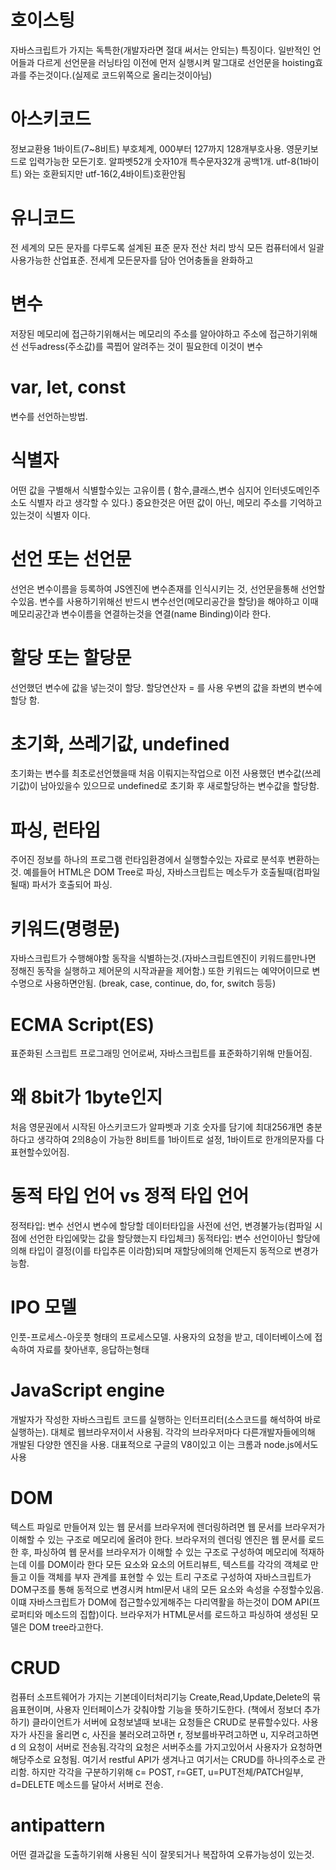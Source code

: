 # 호이스팅
자바스크립트가 가지는 독특한(개발자라면 절대 써서는 안되는) 특징이다.
일반적인 언어들과 다르게 선언문을 러닝타임 이전에 먼저 실행시켜 말그대로 선언문을 hoisting효과를 주는것이다.(실제로 코드위쪽으로 올리는것이아님)

# 아스키코드
정보교환용 1바이트(7~8비트) 부호체계, 000부터 127까지 128개부호사용. 영문키보드로 입력가능한 모든기호. 알파벳52개 숫자10개 특수문자32개 공백1개. 
utf-8(1바이트) 와는 호환되지만 utf-16(2,4바이트)호환안됨

# 유니코드
전 세계의 모든 문자를 다루도록 설계된 표준 문자 전산 처리 방식
모든 컴퓨터에서 일괄사용가능한 산업표준. 전세계 모든문자를 담아 언어충돌을 완화하고

# 변수
저장된 메모리에 접근하기위해서는 메모리의 주소를 알아야하고 주소에 접근하기위해선 선두adress(주소값)를 콕찝어 알려주는 것이 필요한데 이것이 변수

# var, let, const
변수를 선언하는방법.

# 식별자
어떤 값을 구별해서 식별할수있는 고유이름
( 함수,클래스,변수 심지어 인터넷도메인주소도 식별자 라고 생각할 수 있다.)
중요한것은 어떤 값이 아닌, 메모리 주소를 기억하고있는것이 식별자 이다.

# 선언 또는 선언문
선언은 변수이름을 등록하여 JS엔진에 변수존재를 인식시키는 것, 선언문을통해 선언할수있음.
변수를 사용하기위해선 반드시 변수선언(메모리공간을 할당)을 해야하고
이때 메모리공간과 변수이름을 연결하는것을 연결(name Binding)이라 한다.

# 할당 또는 할당문
선언했던 변수에 값을 넣는것이 할당.
할당연산자 = 를 사용 우변의 값을 좌변의 변수에할당 함.


# 초기화, 쓰레기값, undefined
초기화는 변수를 최초로선언했을때 처음 이뤄지는작업으로 이전 사용했던 변수값(쓰레기값)이 남아있을수 있으므로 undefined로 초기화 후 새로할당하는 변수값을 할당함.

# 파싱, 런타임
주어진 정보를 하나의 프로그램 런타임환경에서 실행할수있는 자료로 분석후 변환하는것. 
예를들어 HTML은 DOM Tree로 파싱, 자바스크립트는 메소두가 호출될때(컴파일될때) 파서가 호출되어 파싱.

# 키워드(명령문)
자바스크립트가 수행해야할 동작을 식별하는것.(자바스크립트엔진이 키워드를만나면 정해진 동작을 실행하고 제어문의 시작과끝을 제어함.) 또한 키워드는 예약어이므로 변수명으로 사용하면안됨.
(break, case, continue, do, for, switch 등등)

# ECMA Script(ES)
표준화된 스크립트 프로그래밍 언어로써, 자바스크립트를 표준화하기위해 만들어짐. 

# 왜 8bit가 1byte인지
처음 영문권에서 시작된 아스키코드가 알파벳과 기호 숫자를 담기에 최대256개면 충분하다고 생각하여 2의8승이 가능한 8비트를 1바이트로 설정, 1바이트로 한개의문자를 다 표현할수있어짐.

# 동적 타입 언어 vs 정적 타입 언어 
정적타입: 변수 선언시 변수에 할당할 데이터타입을 사전에 선언, 변경불가능(컴파일 시점에 선언한 타입에맞는 값을 할당했는지 타입체크)
동적타입: 변수 선언이아닌 할당에의해 타입이 결정(이를 타입추론 이라함)되며 재할당에의해 언제든지 동적으로 변경가능함.

# IPO 모델 
인풋-프로세스-아웃풋 형태의 프로세스모델.
사용자의 요청을 받고, 데이터베이스에 접속하여 자료를 찾아낸후, 응답하는형태
# JavaScript engine 
개발자가 작성한 자바스크립트 코드를 실행하는 인터프리터(소스코드를 해석하여 바로실행하는).
대체로 웹브라우저이서 사용됨. 각각의 브라우저마다 다른개발자들에의해 개발된 다양한 엔진을 사용. 대표적으로 구글의 V8이있고 이는 크롬과 node.js에서도사용


# DOM
텍스트 파일로 만들어져 있는 웹 문서를 브라우저에 렌더링하려면 웹 문서를 브라우저가 이해할 수 있는 구조로 메모리에 올려야 한다. 브라우저의 렌더링 엔진은 웹 문서를 로드한 후, 파싱하여 웹 문서를 브라우저가 이해할 수 있는 구조로 구성하여 메모리에 적재하는데 이를 DOM이라 한다
모든 요소와 요소의 어트리뷰트, 텍스트를 각각의 객체로 만들고 이들 객체를 부자 관계를 표현할 수 있는 트리 구조로 구성하여 자바스크립트가 DOM구조를 통해 동적으로 변경시켜 html문서 내의 모든 요소와 속성을 수정할수있음.
이떄 자바스크립트가 DOM에 접근할수있게해주는 다리역활을 하는것이 DOM API(프로퍼티와 메소드의 집합)이다.
브라우저가 HTML문서를 로드하고 파싱하여 생성된 모델은 DOM tree라고한다.

# CRUD
컴퓨터 소프트웨어가 가지는 기본데이터처리기능 Create,Read,Update,Delete의 묶음표현이며, 사용자 인터페이스가 갖춰야할 기능을 뜻하기도한다.
(책에서 정보더 추가하기)
클라이언트가 서버에 요청보낼때 보내는 요청들은 CRUD로 분류할수있다.
사용자가 사진을 올리면 c, 사진을 불러오려고하면 r, 정보를바꾸려고하면 u, 지우려고하면 d 의 요청이 서버로 전송됨.각각의 요청은 서버주소를 가지고있어서 사용자가 요청하면 해당주소로 요청됨.
여기서 restful API가 생겨나고 여기서는 CRUD를 하나의주소로 관리함.
하지만 각각을 구분하기위해 c= POST, r=GET, u=PUT전체/PATCH일부, d=DELETE 메소드를 달아서 서버로 전송.

# antipattern
어떤 결과값을 도출하기위해 사용된 식이 잘못되거나 복잡하여 오류가능성이 있는것.